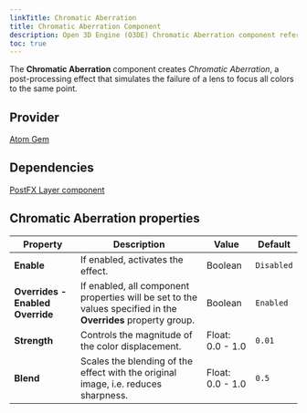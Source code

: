 ```yaml
---
linkTitle: Chromatic Aberration
title: Chromatic Aberration Component
description: Open 3D Engine (O3DE) Chromatic Aberration component reference. 
toc: true
---
```


The **Chromatic Aberration** component creates *Chromatic Aberration*, a post-processing effect that simulates the failure of a lens to focus all colors to the same point.


## Provider

[Atom Gem](/docs/user-guide/gems/reference/rendering/atom/atom)


## Dependencies

[PostFX Layer component](./postfx-layer)



## Chromatic Aberration properties

| Property | Description | Value | Default |
| - | - | - | - |
| **Enable** | If enabled, activates the effect. | Boolean | `Disabled` |
| **Overrides - Enabled Override** | If enabled, all component properties will be set to the values specified in the **Overrides** property group. | Boolean | `Enabled` |
| **Strength** | Controls the magnitude of the color displacement.  | Float: 0.0 - 1.0 | `0.01` |
| **Blend** | Scales the blending of the effect with the original image, i.e. reduces sharpness. | Float: 0.0 - 1.0 | `0.5` |
